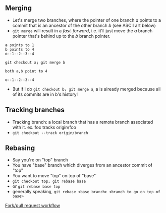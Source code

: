 ## Merging
 - Let's merge two branches, where the pointer of one branch *a* points to a commit that is an ancestor of the other branch *b* (see ASCII art below)
 - `git merge` will result in a *fast-forward*, i.e. it'll just move the *a* branch pointer that's behind up to the *b* branch pointer.
 
```
a points to 1
b points to 4
o--1--2--3--4

git checkout a; git merge b

both a,b point to 4

o--1--2--3--4
```
 - But if I do `git checkout b; git merge a`, a is already merged because all of its commits are in b's history!

## Tracking branches
 - Tracking branch: a local branch that has a remote branch associated with it. ex. foo tracks origin/foo
 - `git checkout --track origin/branch`

## Rebasing
 - Say you're on "top" branch
 - You have "base" branch which diverges from an ancestor commit of "top"
 - You want to move "top" on top of "base"
 - `git checkout top; git rebase base`
 - or `git rebase base top`
 - generally speaking, `git rebase <base branch> <branch to go on top of base>`
 
 [Fork/pull request workflow](https://git-scm.com/book/en/v2/Distributed-Git-Contributing-to-a-Project#Forked-Public-Project)
